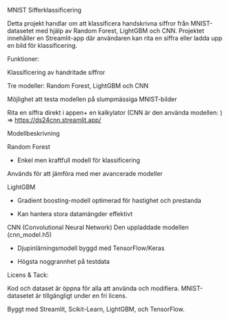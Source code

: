 MNIST Sifferklassificering

Detta projekt handlar om att klassificera handskrivna siffror från MNIST-datasetet med hjälp av Random Forest, LightGBM och CNN. Projektet innehåller en Streamlit-app 
där användaren kan rita en siffra eller ladda upp en bild för klassificering.


 Funktioner:

Klassificering av handritade siffror

Tre modeller: Random Forest, LightGBM och CNN

Möjlighet att testa modellen på slumpmässiga MNIST-bilder

Rita en siffra direkt i appen+ en kalkylator (CNN är den använda modellen: ) => https://ds24cnn.streamlit.app/


Modellbeskrivning

Random Forest 

- Enkel men kraftfull modell för klassificering

Används för att jämföra med mer avancerade modeller

LightGBM 

- Gradient boosting-modell optimerad för hastighet och prestanda

- Kan hantera stora datamängder effektivt

CNN (Convolutional Neural Network) Den uppladdade modellen (cnn_model.h5)

- Djupinlärningsmodell byggd med TensorFlow/Keras

- Högsta noggrannhet på testdata


 Licens & Tack:

Kod och dataset är öppna för alla att använda och modifiera. MNIST-datasetet är tillgängligt under en fri licens.

Byggt med Streamlit, Scikit-Learn, LightGBM, och TensorFlow.
